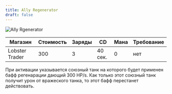 ```yaml
---
title: Ally Regenerator
draft: false
---
```


![Ally Rgenerator](/media/Items/BTNAllyRegenerator.png)

| Магазин         | Стоимость | Заряды | CD       | Мана | Требование |
| --------------  | --------- | ------ | -------- | ---- |----------- |
| Lobster Trader  | 300       | 3      | 40 сек.   | 0    | нет        |

При активации указывается союзный танк на которого будет применен бафф регенарации дающий 300 HP/s. Как только этот союзный танк получит урон от вражеского танка, то этот бафф перестанет действовать.